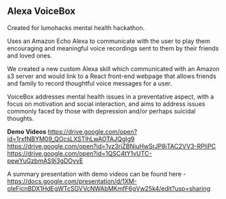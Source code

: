 ## Alexa VoiceBox


Created for lumohacks mental health hackathon.

Uses an Amazon Echo Alexa to communicate with the user to play them encouraging and meaningful voice recordings sent to them by their friends and loved ones.

We created a new custom Alexa skill which communicated with an Amazon s3 server and would link to a React front-end webpage that allows friends and family to record thoughtful voice messages for a user.

VoiceBox addresses mental health issues in a preventative aspect, with a focus on motivation and social interaction, and aims to address issues commonly faced by those with depression and/or perhaps suicidal thoughts.

**Demo Videos**
https://drive.google.com/open?id=1rxfNBYM09_QOcsLXSTlhLwAOTAJQgIg9
https://drive.google.com/open?id=1yz3riZBNiuHwSrJP8jTAC2VV3-RPliPC
https://drive.google.com/open?id=1QSC4tY1vUTC-pewYuGzbmAS9i3gDOyvE

A summary presentation with demo videos can be found here - https://docs.google.com/presentation/d/1XM-oIeFicnBDX1HdEgWTcSGVVcNWAbMKmfF6gVw25k4/edit?usp=sharing
